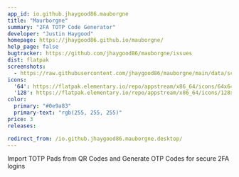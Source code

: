 ```yaml
---
app_id: io.github.jhaygood86.mauborgne
title: "Maurborgne"
summary: "2FA TOTP Code Generator"
developer: "Justin Haygood"
homepage: https://jhaygood86.github.io/mauborgne/
help_page: false
bugtracker: https://github.com/jhaygood86/mauborgne/issues
dist: flatpak
screenshots:
  - https://raw.githubusercontent.com/jhaygood86/mauborgne/main/data/screenshot.png
icons:
  '64': https://flatpak.elementary.io/repo/appstream/x86_64/icons/64x64/io.github.jhaygood86.mauborgne.png
  '128': https://flatpak.elementary.io/repo/appstream/x86_64/icons/128x128/io.github.jhaygood86.mauborgne.png
color:
  primary: "#0e9a83"
  primary-text: "rgb(255, 255, 255)"
price: 3
releases:

redirect_from: /io.github.jhaygood86.mauborgne.desktop/
---
```


<p>Import TOTP Pads from QR Codes and Generate OTP Codes for secure 2FA logins</p>